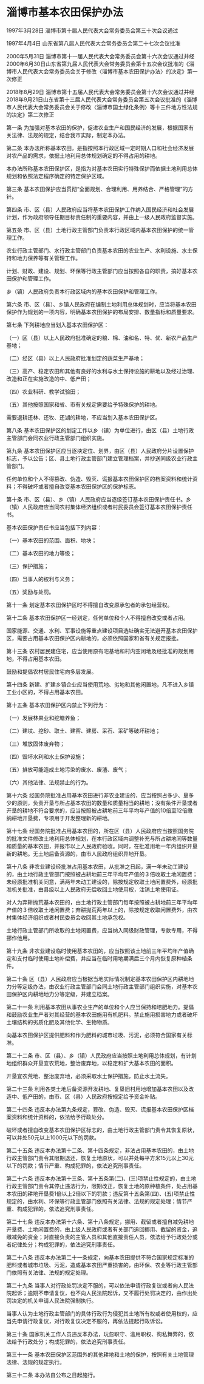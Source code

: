 # 淄博市基本农田保护办法

1997年3月28日 淄博市第十届人民代表大会常务委员会第三十次会议通过

1997年4月4日 山东省第八届人民代表大会常务委员会第二十七次会议批准

2000年5月31日 淄博市第十一届人民代表大会常务委员会第十六次会议通过并经2000年6月30日山东省第九届人民代表大会常务委员会第十五次会议批准的《淄博市人民代表大会常务委员会关于修改〈淄博市基本农田保护办法〉的决定》第一次修正

2018年8月29日 淄博市第十五届人民代表大会常务委员会第十六次会议通过并经2018年9月21日山东省第十三届人民代表大会常务委员会第五次会议批准的《淄博市人民代表大会常务委员会关于修改〈淄博市国土绿化条例〉等十三件地方性法规的决定》第二次修正

<!-- INFO END -->

第一条 为加强对基本农田的保护，促进农业生产和国民经济的发展，根据国家有关法律、法规的规定，结合我市实际，制定本办法。

第二条 本办法所称基本农田，是指按照本行政区域一定时期人口和社会经济发展对农产品的需求，依据土地利用总体规划确定的不得占用的耕地。

本办法所称基本农田保护区，是指为对基本农田实行特殊保护而依据土地利用总体规划和依照法定程序确定的特定保护区域。

第三条 基本农田保护应当贯彻“全面规划、合理利用、用养结合、严格管理”的方针。

第四条 市、区（县）人民政府应当将基本农田保护工作纳入国民经济和社会发展计划，作为政府领导任期目标责任制的重要内容，并由上一级人民政府监督实施。

第五条 市、区（县）土地行政主管部门负责本行政区域内基本农田保护的统一管理工作。

农业行政主管部门、水行政主管部门负责基本农田的农业生产、水利设施、水土保持和地力保养等有关管理工作。

计划、财政、建设、规划、环保等行政主管部门应当按照各自的职责，搞好基本农田保护和管理工作。

乡（镇）人民政府负责本行政区域内的基本农田保护和管理工作。

第六条 市、区（县）、乡镇人民政府在编制土地利用总体规划时，应当将基本农田保护作为规划的一项内容，明确基本农田保护的布局安排、数量指标和质量要求。

第七条 下列耕地应当划入基本农田保护区：

（一）区（县）以上人民政府批准确定的粮、棉、油和名、特、优、新农产品生产基地；

（二）经区（县）以上人民政府批准划定的蔬菜生产基地；

（三）高产、稳定农田和其他有良好的水利与水土保持设施的耕地以及经过治理、改造和正在实施改造的中、低产田；

（四）农业科研、教学试验田；

（五）其他按照国家和省、市有关规定需要给予特殊保护的耕地。

需要退耕还林、还牧、还湖的耕地，不应当划入基本农田保护区。

第八条 基本农田保护区的划定工作以乡（镇）为单位进行，由区（县）土地行政主管部门会同农业行政主管部门组织实施。

第九条 基本农田保护区应当逐块定位、划界，由区（县）人民政府分片设置保护标志，予以公告；区、县土地行政主管部门建立管理档案，并抄送同级农业行政主管部门。

任何单位和个人不得篡改、伪造、毁灭、谎报基本农田保护区的档案资料和统计资料；不得破坏或者擅自改变基本农田保护区的保护标志。

第十条 市、区（县）、乡（镇）人民政府应当逐级签订基本农田保护责任书。乡（镇）人民政府应当同农村集体经济组织或者村民委员会签订基本农田保护责任书。

基本农田保护责任书应当包括下列内容：

（一）基本农田的范围、面积、地块；

（二）基本农田的地力等级；

（三）保护措施；

（四）当事人的权利与义务；

（五）奖励与处罚。

第十一条 划定基本农田保护区时不得擅自改变原承包者的承包经营权。

第十二条 基本农田保护区一经划定，任何单位和个人不得擅自改变或者占用。

国家能源、交通、水利、军事设施等重点建设项目选址确实无法避开基本农田保护区，需要占用基本农田保护区内耕地的，必须依照国家和省有关规定报批。

第十三条 农村居民建住宅，应当使用原有宅基地和村内空闲地及经批准的规划用地，不得占用基本农田。

鼓励和提倡农村居民住宅向多层发展。

第十四条 新建、扩建乡镇企业应当使用荒地、劣地和其他闲置地，凡不进入乡镇工业小区的，不得占用基本农田。

第十五条 基本农田保护区内禁止下列行为：

（一）发展林果业和挖塘养鱼；

（二）建坟、挖砂、取土、建窑、建房、采石、采矿等破坏耕地；

（三）堆放固体废弃物；

（四）毁坏水利和水土保护设施；

（五）排放可能造成土地污染的废水、废渣、废气；

（六）其他法律、法规禁止的行为。

第十六条 经国务院批准占用基本农田进行非农业建设的，应当按照占多少、垦多少的原则，负责开垦与所占基本农田的数量和质量相当的耕地；没有条件开垦或者开垦的耕地不符合要求的，应当按照被占耕地前三年平均年产值的10倍至12倍缴纳耕地开垦费，专项用于开发整理新的耕地。

第十七条 经国务院批准占用基本农田的，所在区（县）人民政府应当按照国务院的批准文件修改土地利用总体规划，在本行政区域内调整补充与所占耕地同等数量和质量的基本农田，并报市以上人民政府验收。同时，在批准用地一年内组织开垦新的耕地。无土地后备资源的，由市人民政府组织异地开垦。

第十八条 非农业建设经批准占用基本农田，从批准之日起，满一年未动工建设的，由土地行政主管部门按照被占耕地前三年平均年产值的３倍收取土地闲置费；未经原批准机关同意，满两年未动工建设的，除按规定收取土地闲置费外，经原批准机关批准，由县级以上人民政府无偿收回土地使用权，注销土地使用证。

对人为弃耕抛荒基本农田的，由土地行政主管部门每年按照被占耕地前三年平均年产值的３倍收取土地闲置费；弃耕抛荒两年以上的，除按规定收取闲置费外，由农村集体经济组织或者村民委员会收回其土地承包权。

土地行政主管部门所收取的土地闲置费，应当纳入同级财政管理，专款专用，不得挪作他用。

第十九条 非农业建设临时使用基本农田的，应当按照该土地前三年平均年产值确定和支付临时使用土地补偿费，并应当在临时用地期满后三个月内恢复原种植条件。

第二十条 区（县）人民政府应当根据当地实际情况制定基本农田保护区内耕地地力分等定级办法，由农业行政主管部门会同土地行政主管部门组织实施，对基本农田保护区内耕地地力分等定级，并建立档案。

第二十一条 利用基本农田从事农业生产的单位和个人应当保持和培肥地力。提倡和鼓励农业生产者对其经营的基本农田施用有机肥料。禁止施用损害地力或者破坏土壤结构的劣质化肥及其他化学、生物物质。

向基本农田保护区提供肥料和作为肥料的城市垃圾、污泥，必须符合国家有关标准。

第二十二条 市、区（县）、乡（镇）人民政府应当按照土地利用总体规划，有计划地组织群众开垦宜农荒地，整治废弃地，以稳定和扩大基本农田的面积。

开垦宜农荒地、整治废弃地，必须采取水土保护措施，防止水土流失。

第二十三条 利用各类土地后备资源开发耕地、复垦旧村用地增加基本农田以及改造中、低产田的，由市、区（县）人民政府按规定给予资金补贴。

第二十四条 违反本办法第九条规定，篡改、伪造、毁灭、谎报基本农田保护区档案资料和统计资料的，依法给予行政处分。

破坏或者擅自改变基本农田保护区标志的，由土地行政主管部门责令其恢复原状，可以并处50元以上1000元以下的罚款。

第二十五条 违反本办法第十二条、第十四条规定，非法占用基本农田的，由土地行政主管部门责令其限期退还，恢复土地原状，可以并处每平方米15元以上30元以下的罚款；情节严重、构成犯罪的，依法追究刑事责任。

第二十六条 违反本办法第十三条、第十五条第(二)、(三)项禁止性规定的，由土地行政主管部门责令其停止违法行为，限期改正，恢复土地的原种植条件，处占用基本农田的耕地开垦费1倍以上2倍以下的罚款；违反第十五条第(四)、(五)项禁止性规定的，由水利、环保等行政主管部门依照有关法律、法规的规定处理；情节严重、构成犯罪的，依法追究刑事责任。

第二十七条 违反本办法第十六条、第十八条规定，挪用、截留或者擅自减免耕地开垦费、土地闲置费的，由上级人民政府或者有关部门追回挪用、截留的资金，追缴减免的资金；对直接负责的主管人员和其他直接责任人员，依法给予行政处分或者纪律处分；构成犯罪的，依法追究刑事责任。

第二十八条 违反本办法第二十一条规定，向基本农田提供不符合国家规定标准的肥料或者城市垃圾、污泥，造成基本农田严重损害的，由环保、农业等行政主管部门依照有关法律、法规的规定处理。

第二十九条 当事人对行政处罚决定不服的，可以依法申请行政复议或者向人民法院起诉；逾期不申请复议，也不向人民法院起诉，又不履行处罚决定的，由作出处罚决定的机关申请人民法院强制执行。

当事人认为土地行政主管部门的具体行政行为侵犯其土地所有权或者使用权的，应当先申请行政复议，对行政复议决定不服的，再依法提起行政诉讼。

第三十条 国家机关工作人员违反本办法，玩忽职守、滥用职权、徇私舞弊的，依法给予行政处分；构成犯罪的，依法追究刑事责任。

第三十一条 基本农田保护区范围外的其他耕地和土地的保护，按照有关土地管理法律、法规的规定执行。

第三十二条 本办法自公布之日起施行。